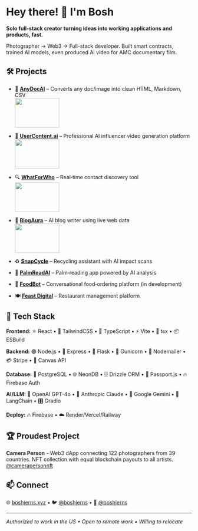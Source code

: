 # Hey there! 👋 I'm Bosh

**Solo full-stack creator turning ideas into working applications and products, fast.**

Photographer → Web3 → Full-stack developer. Built smart contracts, trained AI models, even produced AI video for AMC documentary film.

## 🛠️ Projects

- 📄 **[AnyDocAI](https://anydocai.com)** – Converts any doc/image into clean HTML, Markdown, CSV
  <br><img src="https://turquoise-efficient-wasp-299.mypinata.cloud/ipfs/bafybeifunoontqeoee4jv5vedr7cflsn5ftk2ocfbx37tmtmhd6fapywkq" width="120" height="80">

- 🎥 **[UserContent.ai](https://usercontent.ai)** – Professional AI influencer video generation platform
  <br><img src="https://turquoise-efficient-wasp-299.mypinata.cloud/ipfs/bafybeib65pmycjzzgjm5gqdlxj73i55sirknygg55lrpwznq3iz5blnqfq" width="120" height="80">

- 🔍 **[WhatForWho](https://whatforwho.xyz)** – Real‑time contact discovery tool
  <br><img src="https://turquoise-efficient-wasp-299.mypinata.cloud/ipfs/bafybeidhchmdw2iqpgcuzlqlrrew2vci5ka3l4vbzlhlzxhjeek2sislaa" width="120" height="80">

- 🤖 **[BlogAura](https://blogaura.ai)** – AI blog writer using live web data
  <br><img src="https://turquoise-efficient-wasp-299.mypinata.cloud/ipfs/bafybeifuoqe6x4vtihjvv7gjatscw6uea23bhulwbi2knqsmjjskcya44a" width="120" height="80">

- ♻️ **[SnapCycle](https://snapcycle.fun)** – Recycling assistant with AI impact scans

- 🔮 **[PalmReadAI](https://palmreadai.com)** – Palm‑reading app powered by AI analysis

- 🍔 **[FoodBot](https://foodbot.shop)** – Conversational food‑ordering platform (in development)

- 🍽️ **[Feast Digital](https://feast.digital)** – Restaurant management platform


## 🧠 Tech Stack

**Frontend:** ⚛️ React • 🎨 TailwindCSS • 📝 TypeScript • ⚡ Vite • 🔧 tsx • 📦 ESBuild

**Backend:** 🟢 Node.js • 🚀 Express • 🐍 Flask • 🦄 Gunicorn • 📧 Nodemailer • 💳 Stripe • 🎨 Canvas API

**Database:** 🐘 PostgreSQL • 🌐 NeonDB • 🗄️ Drizzle ORM • 🛂 Passport.js • 🔥 Firebase Auth

**AI/LLM:** 🤖 OpenAI GPT-4o • 🧠 Anthropic Claude • 💎 Google Gemini • 🔗 LangChain • 🎛️ Gradio

**Deploy:** 🔥 Firebase • ☁️ Render/Vercel/Railway

## 🏆 Proudest Project

**Camera Person** - Web3 dApp connecting 122 photographers from 39 countries. NFT collection with equal blockchain payouts to all artists. [@camerapersonnft](https://twitter.com/camerapersonnft)

## 📫 Connect

🌐 [boshjerns.xyz](https://www.boshjerns.xyz/) • 🐦 [@boshjerns](https://twitter.com/boshjerns) • 💼 [@boshjerns](https://github.com/boshjerns)

---

*Authorized to work in the US • Open to remote work • Willing to relocate* 
